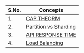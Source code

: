 | S.No. | Concepts |
|-------|---------------|
| 1. | [CAP THEORM](./CAP_THEORM.md) |
| 2. | [Partition vs Sharding](./Partition_vs_Sharding.md) |
| 3. | [API RESPONSE TIME](./API_RESPONSE_TIME.md) |
| 4. | [Load Balancing](./Load_Balancing.md) |
